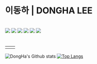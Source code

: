 # 이동하 | DONGHA LEE
<!--### Kongju National Univ-->
#
<a href="https://ko.wikipedia.org/wiki/HTML5"><img src="https://img.shields.io/badge/HTML5-E34F26?style=flat-square&amp;logo=HTML5&amp;logoColor=white" /></a> <a href="https://ko.wikipedia.org/wiki/CSS"><img src="https://img.shields.io/badge/CSS3-1572B6?style=flat-square&amp;logo=CSS3&amp;logoColor=white" /></a> <a href="https://ko.wikipedia.org/wiki/Javascript/"><img src="https://img.shields.io/badge/Javascript-F7DF1E?style=flat-square&amp;logo=Javascript&amp;logoColor=black" /></a>
<a href="https://java.com/ko/"><img src="https://img.shields.io/badge/Java-007396?style=flat-square&amp;logo=Java&amp;logoColor=white" /></a> <a href="https://spring.io/"><img src="https://img.shields.io/badge/Spring-6DB33F?style=flat-square&amp;logo=Spring&amp;logoColor=white" /></a> <a href="https://go.mariadb.com/"><img src="https://img.shields.io/badge/MariaDB-003545?style=flat-square&amp;logo=MariaDB&amp;logoColor=white" /></a>
#
<table>
<td>
<!--![Yeonu's Github stats](https://github-readme-stats.vercel.app/api?username=tobetop123&show_icons=true)-->
</td>
<td>
<!--[![Solved.ac Profile](http://mazassumnida.wtf/api/v2/generate_badge?boj=dldusdn8060)](https://solved.ac/dldusdn8060/)-->
</td>
<table>

![DongHa's Github stats](https://github-readme-stats.vercel.app/api?username=DongHaLee&show_icons=true)
[![Top Langs](https://github-readme-stats.vercel.app/api/top-langs/?username=DongHaLee)](https://github.com/DongHaLee/github-readme-stats)
